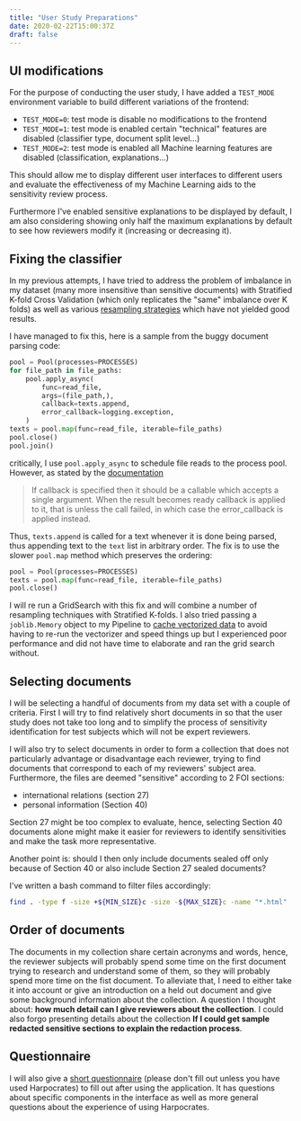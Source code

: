 ```yaml
---
title: "User Study Preparations"
date: 2020-02-22T15:00:37Z
draft: false
---
```


## UI modifications

For the purpose of conducting the user study, I have added a `TEST_MODE` environment variable to build different variations of the frontend:

- `TEST_MODE=0`: test mode is disable no modifications to the frontend
- `TEST_MODE=1`: test mode is enabled certain "technical" features are disabled (classifier type, document split level...)
- `TEST_MODE=2`: test mode is enabled all Machine learning features are disabled (classification, explanations...)

This should allow me to display different user interfaces to different users and evaluate the effectiveness of my Machine Learning aids to the sensitivity review process.

Furthermore I've enabled sensitive explanations to be displayed by default, I am also considering showing only half the maximum explanations by default to see how reviewers modify it (increasing or decreasing it).

## Fixing the classifier

In my previous attempts, I have tried to address the problem of imbalance in my dataset (many more insensitive than sensitive documents) with Stratified K-fold Cross Validation (which only replicates the "same" imbalance over K folds) as well as various [resampling strategies](https://dissertation.guillaume.desusanne.com/posts/one-hot-oversampling-and-evaluation/) which have not yielded good results.

I have managed to fix this, here is a sample from the buggy document parsing code:

```python
pool = Pool(processes=PROCESSES)
for file_path in file_paths:
    pool.apply_async(
        func=read_file,
        args=(file_path,),
        callback=texts.append,
        error_callback=logging.exception,
    )
texts = pool.map(func=read_file, iterable=file_paths)
pool.close()
pool.join()
```

critically, I use `pool.apply_async` to schedule file reads to the process pool. However, as stated by the [documentation](https://docs.python.org/3.8/library/multiprocessing.html#multiprocessing.pool.Pool.apply_async)

> If callback is specified then it should be a callable which accepts a single argument. When the result becomes ready callback is applied to it, that is unless the call failed, in which case the error_callback is applied instead.

Thus, `texts.append` is called for a text whenever it is done being parsed, thus appending text to the `text` list in arbitrary order. The fix is to use the slower `pool.map` method which preserves the ordering:

```python
pool = Pool(processes=PROCESSES)
texts = pool.map(func=read_file, iterable=file_paths)
pool.close()
```

I will re run a GridSearch with this fix and will combine a number of resampling techniques with Stratified K-folds. I also tried passing a `joblib.Memory` object to my Pipeline to [cache vectorized data](https://scikit-learn.org/stable/modules/generated/sklearn.pipeline.Pipeline.html) to avoid having to re-run the vectorizer and speed things up but I experienced poor performance and did not have time to elaborate and ran the grid search without.

## Selecting documents

I will be selecting a handful of documents from my data set with a couple of criteria. First I will try to find relatively short documents in so that the user study does not take too long and to simplify the process of sensitivity identification for test subjects which will not be expert reviewers.

I will also try to select documents in order to form a collection that does not particularly advantage or disadvantage each reviewer, trying to find documents that correspond to each of my reviewers' subject area. Furthermore, the files are deemed "sensitive" according to 2 FOI sections:

- international relations (section 27)
- personal information (Section 40)

Section 27 might be too complex to evaluate, hence, selecting Section 40 documents alone might make it easier for reviewers to identify sensitivities and make the task more representative.

Another point is: should I then only include documents sealed off only because of Section 40 or also include Section 27 sealed documents?

I've written a bash command to filter files accordingly:

```bash
find . -type f -size +${MIN_SIZE}c -size -${MAX_SIZE}c -name "*.html"  -printf "%f\n" | sed 's/\.html$//1' | grep -f - ./full.collection.path.gold | grep " 1"
```

## Order of documents

The documents in my collection share certain acronyms and words, hence, the reviewer subjects will probably spend some time on the first document trying to research and understand some of them, so they will probably spend more time on the fist document. To alleviate that, I need to either take it into account or give an introduction on a held out document and give some background information about the collection. A question I thought about: **how much detail can I give reviewers about the collection**. I could also forgo presenting details about the collection **If I could get sample redacted sensitive sections to explain the redaction process**.

## Questionnaire

I will also give a [short questionnaire](https://docs.google.com/forms/d/1ZpeUlWykRoVqsDzYZ2s45o4u08EXxLr44hlthCFYwWk) (please don't fill out unless you have used Harpocrates) to fill out after using the application. It has questions about specific components in the interface as well as more general questions about the experience of using Harpocrates.
